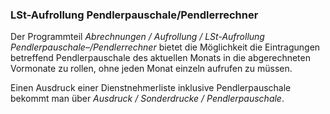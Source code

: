 ### LSt-Aufrollung Pendlerpauschale/Pendlerrechner

Der Programmteil *Abrechnungen / Aufrollung / LSt-Aufrollung Pendlerpauschale–/Pendlerrechner* bietet die Möglichkeit die Eintragungen betreffend Pendlerpauschale des aktuellen Monats in die abgerechneten Vormonate zu rollen, ohne jeden Monat einzeln aufrufen zu müssen.

Einen Ausdruck einer Dienstnehmerliste inklusive Pendlerpauschale bekommt man über *Ausdruck / Sonderdrucke / Pendlerpauschale*.